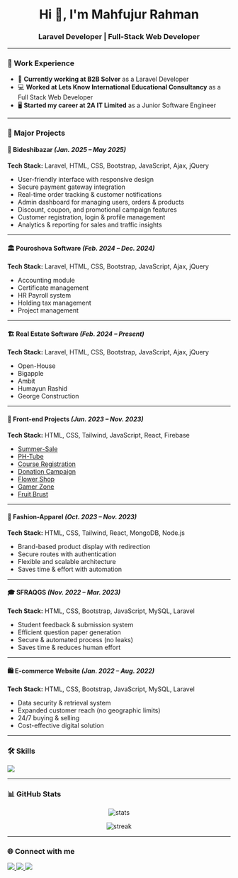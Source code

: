 <h1 align="center">Hi 👋, I'm Mahfujur Rahman</h1>
<h3 align="center">Laravel Developer | Full-Stack Web Developer</h3>

---

### 💼 Work Experience  
- 🔭 **Currently working at B2B Solver** as a Laravel Developer  
- 💻 **Worked at Lets Know International Educational Consultancy** as a Full Stack Web Developer  
- 🖥️ **Started my career at 2A IT Limited** as a Junior Software Engineer  

---

### 🚀 Major Projects  

#### 🛒 Bideshibazar *(Jan. 2025 – May 2025)*  
**Tech Stack:** Laravel, HTML, CSS, Bootstrap, JavaScript, Ajax, jQuery  
- User-friendly interface with responsive design  
- Secure payment gateway integration  
- Real-time order tracking & customer notifications  
- Admin dashboard for managing users, orders & products  
- Discount, coupon, and promotional campaign features  
- Customer registration, login & profile management  
- Analytics & reporting for sales and traffic insights  

---

#### 🏛️ Pouroshova Software *(Feb. 2024 – Dec. 2024)*  
**Tech Stack:** Laravel, HTML, CSS, Bootstrap, JavaScript, Ajax, jQuery  
- Accounting module  
- Certificate management  
- HR Payroll system  
- Holding tax management  
- Project management  

---

#### 🏗️ Real Estate Software *(Feb. 2024 – Present)*  
**Tech Stack:** Laravel, HTML, CSS, Bootstrap, JavaScript, Ajax, jQuery  
- Open-House  
- Bigapple  
- Ambit  
- Humayun Rashid  
- George Construction  

---

#### 🎨 Front-end Projects *(Jun. 2023 – Nov. 2023)*  
**Tech Stack:** HTML, CSS, Tailwind, JavaScript, React, Firebase  
- [Summer-Sale](https://64e295b144ad10262654a81c–loquacious-daifuku-4286ab.netlify.app/)  
- [PH-Tube](https://mahfujur-phtube.netlify.app/)  
- [Course Registration](https://65050842851b274ec92193a0–courseregistration6793.netlify.app/)  
- [Donation Campaign](https://donation-campain-mahfujur.netlify.app/)  
- [Flower Shop](https://mahfujur-rahman6793.github.io/flower-shop/)  
- [Gamer Zone](https://mahfujur-rahman6793.github.io/gamer-zone/)  
- [Fruit Brust](https://mahfujur-rahman6793.github.io/fruit-brust/)  

---

#### 👕 Fashion-Apparel *(Oct. 2023 – Nov. 2023)*  
**Tech Stack:** HTML, CSS, Tailwind, React, MongoDB, Node.js  
- Brand-based product display with redirection  
- Secure routes with authentication  
- Flexible and scalable architecture  
- Saves time & effort with automation  

---

#### 🎓 SFRAQGS *(Nov. 2022 – Mar. 2023)*  
**Tech Stack:** HTML, CSS, Bootstrap, JavaScript, MySQL, Laravel  
- Student feedback & submission system  
- Efficient question paper generation  
- Secure & automated process (no leaks)  
- Saves time & reduces human effort  

---

#### 🛍️ E-commerce Website *(Jan. 2022 – Aug. 2022)*  
**Tech Stack:** HTML, CSS, Bootstrap, JavaScript, MySQL, Laravel  
- Data security & retrieval system  
- Expanded customer reach (no geographic limits)  
- 24/7 buying & selling  
- Cost-effective digital solution  

---

### 🛠️ Skills  
<p align="left">
  <img src="https://skillicons.dev/icons?i=php,laravel,mysql,html,css,js,bootstrap,tailwind,jquery,git,github,react,nodejs,mongodb,firebase,vscode,linux" />
</p>

---

### 📊 GitHub Stats  
<p align="center">
  <img src="https://github-readme-stats.vercel.app/api?username=MahfujurRahman6793&show_icons=true&theme=radical" alt="stats" />
</p>  

<p align="center">
  <img src="https://github-readme-streak-stats.herokuapp.com/?user=MahfujurRahman6793&theme=radical" alt="streak" />
</p>  

---

### 🌐 Connect with me  
<p align="left">
  <a href="https://www.linkedin.com/in/mahfujur-rahman-362572223/" target="blank">
    <img src="https://skillicons.dev/icons?i=linkedin" />
  </a>
  <a href="mailto:mahfujurrahman6793@gmail.com">
    <img src="https://skillicons.dev/icons?i=gmail" />
  </a>
  <a href="https://www.facebook.com/Mahfujosru/" target="blank">
    <img src="https://skillicons.dev/icons?i=facebook" />
  </a>
</p>
